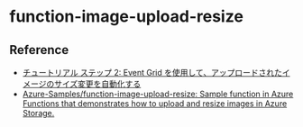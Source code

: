 # function-image-upload-resize
## Reference
- [チュートリアル ステップ 2: Event Grid を使用して、アップロードされたイメージのサイズ変更を自動化する](https://learn.microsoft.com/ja-jp/azure/event-grid/resize-images-on-storage-blob-upload-event)
- [Azure-Samples/function-image-upload-resize: Sample function in Azure Functions that demonstrates how to upload and resize images in Azure Storage.](https://github.com/Azure-Samples/function-image-upload-resize)

